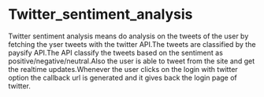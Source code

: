 # Twitter_sentiment_analysis
Twitter sentiment analysis means do analysis on the tweets of the user by fetching the yser tweets with the twitter API.The tweets are classified by the paysify API.The API classify the tweets based on the sentiment as positive/negative/neutral.Also the user is able to tweet from the site and get the realtime updates.Whenever the user clicks on the login with twitter option the callback url is generated and it gives back the login page of twitter.
